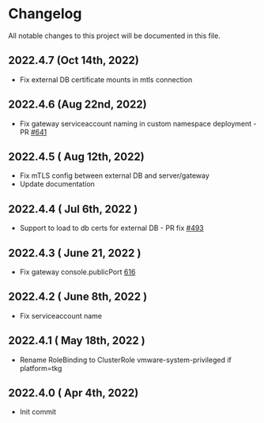 # Changelog
All notable changes to this project will be documented in this file.

## 2022.4.7 (Oct 14th, 2022)
* Fix external DB certificate mounts in mtls connection
## 2022.4.6 (Aug 22nd, 2022)
* Fix gateway serviceaccount naming in custom namespace deployment - PR [#641](https://github.com/aquasecurity/aqua-helm/pull/641)
## 2022.4.5 ( Aug 12th, 2022)
* Fix mTLS config between external DB and server/gateway
* Update documentation

## 2022.4.4 ( Jul 6th, 2022 )
* Support to load to db certs for external DB - PR fix [#493](https://github.com/aquasecurity/aqua-helm/issues/493)

## 2022.4.3 ( June 21, 2022 )
* Fix gateway console.publicPort [616](https://github.com/aquasecurity/aqua-helm/issues/616)
## 2022.4.2 ( June 8th, 2022 )
* Fix serviceaccount name
## 2022.4.1 ( May 18th, 2022 )
* Rename RoleBinding to ClusterRole vmware-system-privileged if platform=tkg
## 2022.4.0 ( Apr 4th, 2022)
* Init commit
